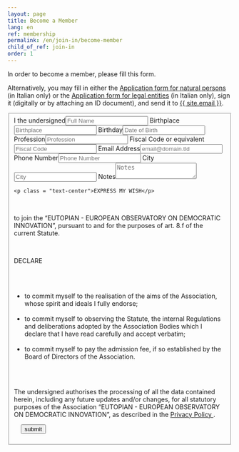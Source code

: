 ```yaml
---
layout: page
title: Become a Member
lang: en
ref: membership
permalink: /en/join-in/become-member
child_of_ref: join-in
order: 1
---
```


In order to become a member, please fill this form.

Alternatively, you may fill in either the [Application form for natural persons](/assets/docs/eutopian-adesione-persone-fisiche.docx) (in Italian only) or the [Application form for legal entities](/assets/docs/eutopian-adesione-persone-giuridiche.docx) (in Italian only), sign it (digitally or by attaching an ID document), and send it to <a href="mailto:{{ site.email }}">{{ site.email }}</a>.

<form id="fs-frm" name="registration-form" accept-charset="utf-8" action="https://formspree.io/{{ site.email }}" method="post">
  <fieldset id="fs-frm-inputs">
    <label for="full-name">I the undersigned</label><input type="text" name="full-name" id="full-name" placeholder="Full Name" required>
    <label for="birth-place">Birthplace</label><input type="text" name="birth-place" id="birth-place" placeholder="Birthplace" required>
    <label for="birth-date">Birthday</label><input type="text" name="birth-date" id="birth-date" placeholder="Date of Birth" required>
    <label for="profession">Profession</label><input type="text" name="profession" id="profession" placeholder="Profession" required>
    <label for="fiscal-code">Fiscal Code or equivalent</label><input type="text" name="fiscal-code" id="fiscal-code" placeholder="Fiscal Code" required>
    <label for="email-address">Email Address</label><input type="email" name="_replyto" id="email-address" placeholder="email@domain.tld" required>
    <label for="phone-number">Phone Number</label><input type="text" name="phone-number" id="phone-number" placeholder="Phone Number" required>
    <label for="city">City</label><input type="text" name="city" id="city" placeholder="City" required>
    <label for="note">Notes</label><textarea rows="2" name="note" id="note" placeholder="Notes"></textarea>
    <input type="hidden" name="_language" value="{{ page.lang }}" />
    <input type="hidden" name="_subject" id="email-subject" value="Registration Form Submission">

    <p class = "text-center">EXPRESS MY WISH</p>

    <p class="text-justify">to join the “EUTOPIAN - EUROPEAN OBSERVATORY ON DEMOCRATIC INNOVATION”, pursuant to and for the purposes of art. 8.f of the current Statute.</p>

    <p class = "text-center"> DECLARE </p>

    <ul class = "text-justify">
      <li>to commit myself to the realisation of the aims of the Association, whose spirit and ideals I fully endorse;</li>
      <li>to commit myself to observing the Statute, the internal Regulations and deliberations adopted by the Association Bodies which I declare that I have read carefully and accept verbatim;</li>
      <li>to commit myself to pay the admission fee, if so established by the Board of Directors of the Association.</li>
    </ul>

    <p class="text-justify">The undersigned authorises the processing of all the data contained herein, including any future updates and/or changes, for all statutory purposes of the Association “EUTOPIAN - EUROPEAN OBSERVATORY ON DEMOCRATIC INNOVATION”, as described in the <a href="/en/privacy-policy"> Privacy Policy </a>.</p>

    <input type = "submit" value = "submit">
  </fieldset>
</form>
